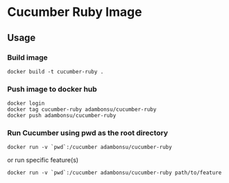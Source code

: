 # Cucumber Ruby Image

## Usage

### Build image
```
docker build -t cucumber-ruby .
```

### Push image to docker hub
```
docker login
docker tag cucumber-ruby adambonsu/cucumber-ruby
docker push adambonsu/cucumber-ruby
```

### Run Cucumber using pwd as the root directory
```
docker run -v `pwd`:/cucumber adambonsu/cucumber-ruby
```
or run specific feature(s)
```
docker run -v `pwd`:/cucumber adambonsu/cucumber-ruby path/to/feature
```
